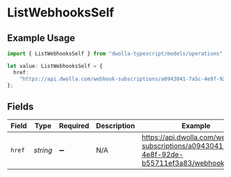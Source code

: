 # ListWebhooksSelf

## Example Usage

```typescript
import { ListWebhooksSelf } from "dwolla-typescript/models/operations";

let value: ListWebhooksSelf = {
  href:
    "https://api.dwolla.com/webhook-subscriptions/a0943041-7a5c-4e8f-92de-b55711ef3a83/webhooks",
};
```

## Fields

| Field                                                                                      | Type                                                                                       | Required                                                                                   | Description                                                                                | Example                                                                                    |
| ------------------------------------------------------------------------------------------ | ------------------------------------------------------------------------------------------ | ------------------------------------------------------------------------------------------ | ------------------------------------------------------------------------------------------ | ------------------------------------------------------------------------------------------ |
| `href`                                                                                     | *string*                                                                                   | :heavy_minus_sign:                                                                         | N/A                                                                                        | https://api.dwolla.com/webhook-subscriptions/a0943041-7a5c-4e8f-92de-b55711ef3a83/webhooks |